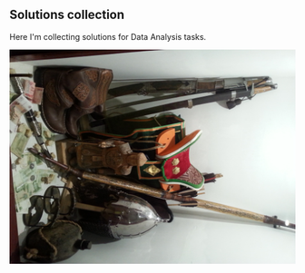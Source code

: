 ## Solutions collection

Here I'm collecting solutions for Data Analysis tasks.

<p align="center">
  <img src="https://github.com/Filareth2015/Solutions-collection/blob/master/20130906_203739_5.jpg" width="600"/>
</p>
